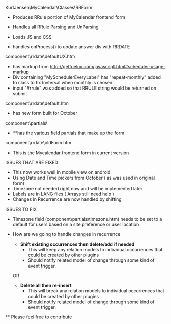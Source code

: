 KurtJensen\MyCalendar\Classes\RRForm
- Produces RRule portion of MyCalendar frontend form
- Handles all RRule Parsing and UnParsing

- Loads JS and CSS 
- handles onProcess() to update answer div with RRDATE

component\rrdate\defaultUX.htm
- has markup from http://getfuelux.com/javascript.html#scheduler-usage-markup
- Div containing "MySchedulerEveryLabel" has "repeat-monthly" added to class to fix Invterval when monthly is chosen
- input "#rrule" was added so that RRULE string would be returned on submit

component\rrdate\default.htm
- has new form built for October

component\partials\
- **has the various field partials that make up the form


component\rrdate\oldForm.htm
- This is the Mycalendar frontend form in current version



ISSUES THAT ARE FIXED
 - This now works well in mobile view on android.
 - Using Date and Time pickers from October ( as was used in original form)
 - Timezone not needed right now and will be implemented later
 - Labels are in LANG files ( Arrays still need help )
 - Changes in Recurrence are now handled by shifting

ISSUES TO FIX
 - Timezone field (component\partials\timezone.htm) needs to be set to a default for users based on a site preference or user location
 - How are we going to handle changes in recurrence
 	- __Shift existing occurrences then delete/add if needed__
 		- This will keep any relation models to individual occurrences that could be created by other plugins
 		- Should notify related model of change through some  kind of event trigger.

 	OR

 	- __Delete all then re-insert__
 		- This will break any relation models to individual occurrences that could be created by other plugins
 		- Should notify related model of change through some  kind of event trigger.


 ** Please feel free to contribute

